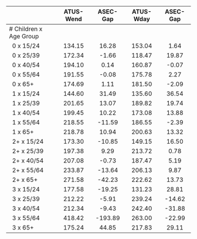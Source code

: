 
|                      |    ATUS-Wend |     ASEC-Gap |    ATUS-Wday |     ASEC-Gap |
| -------------------- | :----------: | :----------: | :----------: | :----------: |
| # Children x Age Group |              |              |              |              |
| &nbsp;&nbsp;0 x 15/24 |       134.15 |        16.28 |       153.04 |         1.64 |
| &nbsp;&nbsp;0 x 25/39 |       172.34 |        -1.66 |       118.47 |        19.87 |
| &nbsp;&nbsp;0 x 40/54 |       194.10 |         0.14 |       160.87 |        -0.07 |
| &nbsp;&nbsp;0 x 55/64 |       191.55 |        -0.08 |       175.78 |         2.27 |
| &nbsp;&nbsp;0 x 65+  |       174.69 |         1.11 |       181.50 |        -2.09 |
| &nbsp;&nbsp;1 x 15/24 |       144.60 |        31.49 |       135.60 |        36.54 |
| &nbsp;&nbsp;1 x 25/39 |       201.65 |        13.07 |       189.82 |        19.74 |
| &nbsp;&nbsp;1 x 40/54 |       199.45 |        10.22 |       173.08 |        13.88 |
| &nbsp;&nbsp;1 x 55/64 |       218.55 |       -11.59 |       186.55 |        -2.39 |
| &nbsp;&nbsp;1 x 65+  |       218.78 |        10.94 |       200.63 |        13.32 |
| &nbsp;&nbsp;2+ x 15/24 |       173.30 |       -10.85 |       149.15 |        16.50 |
| &nbsp;&nbsp;2+ x 25/39 |       197.38 |         9.29 |       213.72 |         0.78 |
| &nbsp;&nbsp;2+ x 40/54 |       207.08 |        -0.73 |       187.47 |         5.19 |
| &nbsp;&nbsp;2+ x 55/64 |       233.87 |       -13.64 |       206.13 |         9.87 |
| &nbsp;&nbsp;2+ x 65+ |       271.58 |       -42.23 |       222.62 |        13.73 |
| &nbsp;&nbsp;3 x 15/24 |       177.58 |       -19.25 |       131.23 |        28.81 |
| &nbsp;&nbsp;3 x 25/39 |       212.22 |        -5.91 |       239.24 |       -14.62 |
| &nbsp;&nbsp;3 x 40/54 |       212.34 |        -9.43 |       242.40 |       -31.88 |
| &nbsp;&nbsp;3 x 55/64 |       418.42 |      -193.89 |       263.00 |       -22.99 |
| &nbsp;&nbsp;3 x 65+  |       175.24 |        44.85 |       217.83 |        29.11 |

